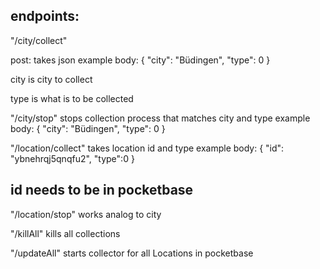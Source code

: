 

## endpoints: 

"/city/collect"

post: takes json
example body: 
{
    "city": "Büdingen",
    "type": 0 
}

city is city to collect

type is what is to be collected



"/city/stop"
stops collection process that matches city and type
example body: 
{
    "city": "Büdingen",
    "type": 0 
}


"/location/collect"
takes location id and type
example body: 
{
    "id": "ybnehrqj5qnqfu2",
    "type":0
}
## id needs to be in pocketbase


"/location/stop" works analog to city


"/killAll" kills all collections

"/updateAll" starts collector for all Locations in pocketbase

